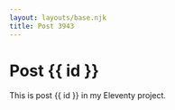 ```yaml
---
layout: layouts/base.njk
title: Post 3943
---
```


# Post {{ id }}

This is post {{ id }} in my Eleventy project.
